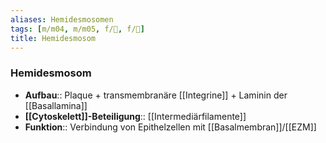 ```yaml
---
aliases: Hemidesmosomen
tags: [m/m04, m/m05, f/🧪, f/🔬]
title: Hemidesmosom
---
```

### Hemidesmosom
- **Aufbau**:: Plaque + transmembranäre [[Integrine]] + Laminin der [[Basallamina]]
- **[[Cytoskelett]]-Beteiligung**:: [[Intermediärfilamente]]
- **Funktion**:: Verbindung von Epithelzellen mit [[Basalmembran]]/[[EZM]]